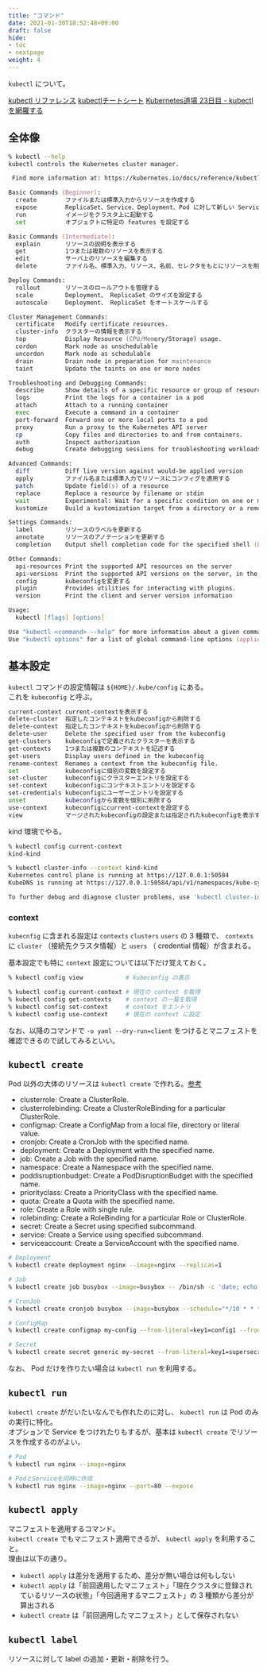 ```yaml
---
title: "コマンド"
date: 2021-01-30T18:52:48+09:00
draft: false
hide:
- toc
- nextpage
weight: 4
---
```


`kubectl` について。

<!--more-->

[kubectl リファレンス](https://kubernetes.io/docs/reference/generated/kubectl/kubectl-commands)
[kubectlチートシート](http://kubernetes.io/ja/docs/reference/kubectl/cheatsheet/)
[Kubernetes道場 23日目 - kubectlを網羅する](https://cstoku.dev/posts/2018/k8sdojo-23/)

## 全体像

```zsh
% kubectl --help
kubectl controls the Kubernetes cluster manager.

 Find more information at: https://kubernetes.io/docs/reference/kubectl/overview/

Basic Commands (Beginner):
  create        ファイルまたは標準入力からリソースを作成する
  expose        ReplicaSet、Service、Deployment、Pod に対して新しい Service を作成する
  run           イメージをクラスタ上に起動する
  set           オブジェクトに特定の features を設定する

Basic Commands (Intermediate):
  explain       リソースの説明を表示する
  get           1つまたは複数のリソースを表示する
  edit          サーバ上のリソースを編集する
  delete        ファイル名、標準入力、リソース、名前、セレクタをもとにリソースを削除する

Deploy Commands:
  rollout       リソースのロールアウトを管理する
  scale         Deployment、 ReplicaSet のサイズを設定する
  autoscale     Deployment、 ReplicaSet をオートスケールする

Cluster Management Commands:
  certificate   Modify certificate resources.
  cluster-info  クラスターの情報を表示する
  top           Display Resource (CPU/Memory/Storage) usage.
  cordon        Mark node as unschedulable
  uncordon      Mark node as schedulable
  drain         Drain node in preparation for maintenance
  taint         Update the taints on one or more nodes

Troubleshooting and Debugging Commands:
  describe      Show details of a specific resource or group of resources
  logs          Print the logs for a container in a pod
  attach        Attach to a running container
  exec          Execute a command in a container
  port-forward  Forward one or more local ports to a pod
  proxy         Run a proxy to the Kubernetes API server
  cp            Copy files and directories to and from containers.
  auth          Inspect authorization
  debug         Create debugging sessions for troubleshooting workloads and nodes

Advanced Commands:
  diff          Diff live version against would-be applied version
  apply         ファイル名または標準入力でリソースにコンフィグを適用する
  patch         Update field(s) of a resource
  replace       Replace a resource by filename or stdin
  wait          Experimental: Wait for a specific condition on one or many resources.
  kustomize     Build a kustomization target from a directory or a remote url.

Settings Commands:
  label         リソースのラベルを更新する
  annotate      リソースのアノテーションを更新する
  completion    Output shell completion code for the specified shell (bash or zsh)

Other Commands:
  api-resources Print the supported API resources on the server
  api-versions  Print the supported API versions on the server, in the form of "group/version"
  config        kubeconfigを変更する
  plugin        Provides utilities for interacting with plugins.
  version       Print the client and server version information

Usage:
  kubectl [flags] [options]

Use "kubectl <command> --help" for more information about a given command.
Use "kubectl options" for a list of global command-line options (applies to all commands).
```

## 基本設定

`kubectl` コマンドの設定情報は `${HOME}/.kube/config` にある。  
これを `kubeconfig` と呼ぶ。

```zsh
current-context current-contextを表示する
delete-cluster  指定したコンテキストをkubeconfigから削除する
delete-context  指定したコンテキストをkubeconfigから削除する
delete-user     Delete the specified user from the kubeconfig
get-clusters    kubeconfigで定義されたクラスターを表示する
get-contexts    1つまたは複数のコンテキストを記述する
get-users       Display users defined in the kubeconfig
rename-context  Renames a context from the kubeconfig file.
set             kubeconfigに個別の変数を設定する
set-cluster     kubeconfigにクラスターエントリを設定する
set-context     kubeconfigにコンテキストエントリを設定する
set-credentials kubeconfigにユーザーエントリを設定する
unset           kubeconfigから変数を個別に削除する
use-context     kubeconfigにcurrent-contextを設定する
view            マージされたkubeconfigの設定または指定されたkubeconfigを表示する
```

kind 環境でやる。

```zsh
% kubectl config current-context
kind-kind

% kubectl cluster-info --context kind-kind
Kubernetes control plane is running at https://127.0.0.1:50584
KubeDNS is running at https://127.0.0.1:50584/api/v1/namespaces/kube-system/services/kube-dns:dns/proxy

To further debug and diagnose cluster problems, use 'kubectl cluster-info dump'.
```

### context

`kubecnfig` に含まれる設定は `contexts` `clusters` `users` の 3 種類で、 `contexts` に `cluster` （接続先クラスタ情報）と `users` （ credential 情報）が含まれる。

基本設定でも特に `context` 設定については以下だけ覚えておく。

```zsh
% kubectl config view            # kubeconfig の表示

% kubectl config current-context # 現在の context を取得
% kubectl config get-contexts    # context の一覧を取得
% kubectl config set-context     # context をエントリ
% kubectl config use-context     # 現在の context に設定
```

なお、以降のコマンドで `-o yaml --dry-run=client` をつけるとマニフェストを確認できるので試してみるといい。

## `kubectl create`

Pod 以外の大体のリソースは `kubectl create` で作れる。[参考](https://kubernetes.io/docs/reference/kubectl/conventions/#generators) 

- clusterrole: Create a ClusterRole.
- clusterrolebinding: Create a ClusterRoleBinding for a particular ClusterRole.
- configmap: Create a ConfigMap from a local file, directory or literal value.
- cronjob: Create a CronJob with the specified name.
- deployment: Create a Deployment with the specified name.
- job: Create a Job with the specified name.
- namespace: Create a Namespace with the specified name.
- poddisruptionbudget: Create a PodDisruptionBudget with the specified name.
- priorityclass: Create a PriorityClass with the specified name.
- quota: Create a Quota with the specified name.
- role: Create a Role with single rule.
- rolebinding: Create a RoleBinding for a particular Role or ClusterRole.
- secret: Create a Secret using specified subcommand.
- service: Create a Service using specified subcommand.
- serviceaccount: Create a ServiceAccount with the specified name.

```zsh
# Deployment
% kubectl create deployment nginx --image=nginx --replicas=1

# Job
% kubectl create job busybox --image=busybox -- /bin/sh -c 'date; echo Hello'

# CronJob
% kubectl create cronjob busybox --image=busybox --schedule="*/10 * * * *"  -- /bin/sh -c 'date; echo Hello'

# ConfigMap
% kubectl create configmap my-config --from-literal=key1=config1 --from-literal=key2=config2

# Secret
% kubectl create secret generic my-secret --from-literal=key1=supersecret --from-literal=key2=topsecret
```

なお、 Pod だけを作りたい場合は `kubectl run` を利用する。

## `kubectl run`

`kubectl create` がだいたいなんでも作れたのに対し、 `kubectl run` は Pod のみの実行に特化。  
オプションで Service をつけれたりもするが、基本は `kubectl create` でリソースを作成するのがよい。

```zsh
# Pod
% kubectl run nginx --image=nginx

# PodとServiceを同時に作成
% kubectl run nginx --image=nginx --port=80 --expose
```

## `kubectl apply`

マニフェストを適用するコマンド。  
`kubectl create` でもマニフェスト適用できるが、 `kubectl apply` を利用すること。  
理由は以下の通り。

- `kubectl apply` は差分を適用するため、差分が無い場合は何もしない
- `kubectl apply` は「前回適用したマニフェスト」「現在クラスタに登録されているリソースの状態」「今回適用するマニフェスト」の 3 種類から差分が算出される
- `kubectl create` は「前回適用したマニフェスト」として保存されない

## `kubectl label`

リソースに対して label の追加・更新・削除を行う。

